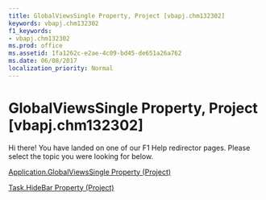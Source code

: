 ```yaml
---
title: GlobalViewsSingle Property, Project [vbapj.chm132302]
keywords: vbapj.chm132302
f1_keywords:
- vbapj.chm132302
ms.prod: office
ms.assetid: 1fa1262c-e2ae-4c09-bd45-de651a26a762
ms.date: 06/08/2017
localization_priority: Normal
---
```



# GlobalViewsSingle Property, Project [vbapj.chm132302]

Hi there! You have landed on one of our F1 Help redirector pages. Please select the topic you were looking for below.

[Application.GlobalViewsSingle Property (Project)](http://msdn.microsoft.com/library/5cfb067d-8b8e-7c6c-dca0-286b753f1067%28Office.15%29.aspx)

[Task.HideBar Property (Project)](http://msdn.microsoft.com/library/07c255e9-dccc-9f67-6bcb-cf5671e32f4a%28Office.15%29.aspx)


